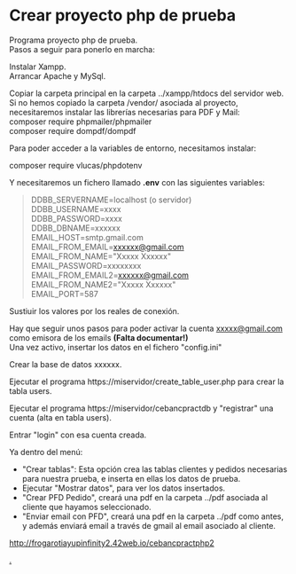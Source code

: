 # Crear proyecto php de prueba

Programa proyecto php de prueba.  
Pasos a seguir para ponerlo en marcha:

Instalar Xampp.  
Arrancar Apache y MySql.

Copiar la carpeta principal en la carpeta ../xampp/htdocs del servidor web.  
Si no hemos copiado la carpeta /vendor/ asociada al proyecto, necesitaremos instalar las librerías necesarias para PDF y Mail:  
composer require phpmailer/phpmailer  
composer require dompdf/dompdf

Para poder acceder a la variables de entorno, necesitamos instalar:

composer require vlucas/phpdotenv

Y necesitaremos un fichero llamado __.env__ con las siguientes variables:
>DDBB_SERVERNAME=localhost (o servidor)  
>DDBB_USERNAME=xxxx  
>DDBB_PASSWORD=xxxx  
>DDBB_DBNAME=xxxxxx  
>EMAIL_HOST=smtp.gmail.com  
>EMAIL_FROM_EMAIL=xxxxxx@gmail.com  
>EMAIL_FROM_NAME="Xxxxx Xxxxxx"  
>EMAIL_PASSWORD=xxxxxxxx  
>EMAIL_FROM_EMAIL2=xxxxxx@gmail.com  
>EMAIL_FROM_NAME2="Xxxxx Xxxxxx"  
>EMAIL_PORT=587  

Sustiuir los valores por los reales de conexión.

Hay que seguir unos pasos para poder activar la cuenta xxxxx@gmail.com como emisora de los emails __(Falta documentar!)__  
Una vez activo, insertar los datos en el fichero "config.ini"

Crear la base de datos xxxxxx.

Ejecutar el programa https://miservidor/create_table_user.php para crear la tabla users.

Ejecutar el programa https://miservidor/cebancpractdb y "registrar" una cuenta (alta en tabla users).

Entrar "login" con esa cuenta creada.

Ya dentro del menú: 
+ "Crear tablas": Esta opción crea las tablas clientes y pedidos necesarias para nuestra prueba, e inserta en ellas los datos de prueba.
+ Ejecutar "Mostrar datos", para ver los datos insertados.
+ "Crear PFD Pedido", creará una pdf en la carpeta ../pdf asociada al cliente que hayamos seleccionado.
+ "Enviar email con PFD", creará una pdf en la carpeta ../pdf como antes, y además enviará email a través de gmail al email asociado al cliente.

http://frogarotiayupinfinity2.42web.io/cebancpractphp2

[.](https://markdown-it.github.io/)


